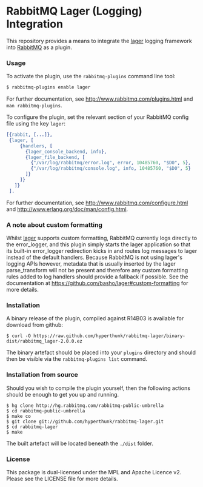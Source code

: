 # RabbitMQ Lager (Logging) Integration

This repository provides a means to integrate the
[lager](https://github.com/basho/lager) logging framework into
[RabbitMQ](http://www.rabbitmq.com/) as a plugin.

### Usage

To activate the plugin, use the `rabbitmq-plugins` command line tool:

```bash
$ rabbitmq-plugins enable lager
```

For further documentation, see http://www.rabbitmq.com/plugins.html and
`man rabbitmq-plugins`.

To configure the plugin, set the relevant section of your RabbitMQ
config file using the key `lager`:

```erlang
[{rabbit, [...]},
 {lager, [
     {handlers, [
       {lager_console_backend, info},
       {lager_file_backend, [
         {"/var/log/rabbitmq/error.log", error, 10485760, "$D0", 5},
         {"/var/log/rabbitmq/console.log", info, 10485760, "$D0", 5}
       ]}
     ]}
   ]}
 ].
```

For further documentation, see http://www.rabbitmq.com/configure.html
and http://www.erlang.org/doc/man/config.html.

### A note about custom formatting

Whilst [lager](https://github.com/basho/lager) supports custom formatting,
RabbitMQ currently logs directly to the error_logger, and this plugin
simply starts the lager application so that its built-in error_logger
redirection kicks in and routes log messages to lager instead of the
default handlers. Because RabbitMQ is not using lager's logging APIs
however, metadata that is usually inserted by the lager parse_transform
will not be present and therefore any custom formatting rules added to
log handlers should provide a fallback if possible. See the documentation
at https://github.com/basho/lager#custom-formatting for more details.

### Installation

A binary release of the plugin, compiled against R14B03 is available for
download from github:

    $ curl -O https://raw.github.com/hyperthunk/rabbitmq-lager/binary-dist/rabbitmq_lager-2.0.0.ez

The binary artefact should be placed into your `plugins` directory and
should then be visible via the `rabbitmq-plugins list` command.

### Installation from source

Should you wish to compile the plugin yourself, then the following actions
should be enough to get you up and running.

    $ hg clone http://hg.rabbitmq.com/rabbitmq-public-umbrella
    $ cd rabbitmq-public-umbrella
    $ make co
    $ git clone git://github.com/hyperthunk/rabbitmq-lager.git
    $ cd rabbitmq-lager
    $ make

The built artefact will be located beneath the `./dist` folder.

### License

This package is dual-licensed under the MPL and Apache Licence v2.
Please see the LICENSE file for more details.
